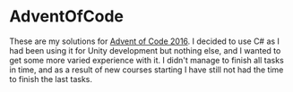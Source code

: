 # AdventOfCode
These are my solutions for [Advent of Code 2016](http://adventofcode.com/). I decided to use C# as I had been using it for Unity development but nothing else, and I wanted to get some more varied experience with it.
I didn't manage to finish all tasks in time, and as a result of new courses starting I have still not had the time to finish the last tasks.
